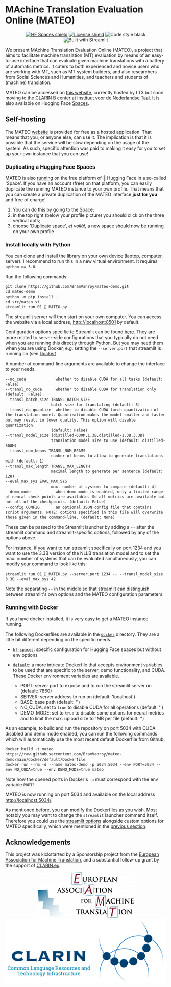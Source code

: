 # MAchine Translation Evaluation Online (MATEO)

<p align="center">
  <a href="https://huggingface.co/spaces/BramVanroy/mateo-demo" target="_blank"><img alt="HF Spaces shield" src="https://img.shields.io/badge/%F0%9F%A4%97-%20HF%20Spaces-orange?style=flat"></a>
  <a href="https://www.gnu.org/licenses/gpl-3.0" target="_blank"><img alt="License shield" src="https://img.shields.io/badge/License-GPLv3-blue.svg?style=flat"></a>
  <img alt="Code style black" src="https://img.shields.io/badge/code%20style-black-000000.svg?style=flat">
  <img alt="Built with Streamlit" src="https://img.shields.io/static/v1?style=for-the-badge&message=Streamlit&color=FF4B4B&logo=Streamlit&logoColor=FFFFFF&label&style=flat">
</p>


We present MAchine Translation Evaluation Online (MATEO), a project that aims to facilitate machine translation (MT)
evaluation by means of an easy-to-use interface that can evaluate given machine translations with a battery of
automatic metrics. It caters to both experienced and novice users who are working with MT, such as MT system builders,
and also researchers from Social Sciences and Humanities, and teachers and students of (machine) translation.

MATEO can be accessed on [this website](https://lt3.ugent.be/mateo/), currently hosted by LT3 but soon
moving to the [CLARIN](https://www.clarin.eu/) B center at [Instituut voor de Nederlandse Taal](https://ivdnt.org/).
It is also available on Hugging Face [Spaces](https://huggingface.co/spaces/BramVanroy/mateo-demo).

## Self-hosting

The MATEO [website](https://lt3.ugent.be/mateo/) is provided for free as a hosted application. That means that you, or
anyone else, can use it. The implication is that it is possible that the service will be slow depending on the usage of
the system. As such, specific attention was paid to making it easy for you to set up your own instance that you can use!

### Duplicating a Hugging Face Spaces

MATEO is also [running](https://huggingface.co/spaces/BramVanroy/mateo-demo) on the free platform of 🤗 Hugging Face in a
so-called 'Space'. If you have an account (free) on that platform, you can easily duplicate the running MATEO instance
to your own profile. That means that you can create a private duplication of the MATEO interface **just for you** and
free of charge!

1. You can do this by going to the [Space](https://huggingface.co/spaces/BramVanroy/mateo-demo);
2. in the top right (below your profile picture) you should click on the three vertical dots;
3. choose 'Duplicate space', _et&nbsp;voilà!_, a new space should now be running on your own profile

### Install locally with Python

You can clone and install the library on your own device (laptop, computer, server). I recommend to run this in a new 
virtual environment. It requires `python >= 3.8`.

Run the following commands:

```shell
git clone https://github.com/BramVanroy/mateo-demo.git
cd mateo-demo
python -m pip install .
cd src/mateo_st
streamlit run 01_🎈_MATEO.py
```

The streamlit server will then start on your own computer. You can access the website via a local address,
[http://localhost:8501](http://localhost:8501) by default. 

Configuration options specific to Streamlit can be found
[here](https://docs.streamlit.io/library/advanced-features/configuration). They are more related to server-side configurations
that you typically do not need when you are running this directly through Python. But you may need them when you are
using Docker, e.g. setting the `--server.port` that streamlit is running on (see [Docker](#running-with-docker)).

A number of command-line arguments are available to change the interface to your needs.

```shell
--no_cuda             whether to disable CUDA for all tasks (default: False)                                                                                                                                      
--transl_no_cuda      whether to disable CUDA for translation only (default: False)                                                                                                                               
--transl_batch_size TRANSL_BATCH_SIZE                                                                                                                                                                             
                    batch size for translating (default: 8)                                                                                                                                                     
--transl_no_quantize  whether to disable CUDA torch quantization of the translation model. Quantization makes the model smaller and faster but may result in lower quality. This option will disable quantization.
                    (default: False)                                                                                                                                                                            
--transl_model_size {distilled-600M,1.3B,distilled-1.3B,3.3B}                                                                                                                                                     
                    translation model size to use (default: distilled-600M)                                                                                                                                     
--transl_num_beams TRANSL_NUM_BEAMS                                                                                                                                                                               
                    number of beams to allow to generate translations with (default: 1)
--transl_max_length TRANSL_MAX_LENGTH
                    maximal length to generate per sentence (default: 128)
--eval_max_sys EVAL_MAX_SYS
                    max. number of systems to compare (default: 4)
--demo_mode           when demo mode is enabled, only a limited range of neural check-points are available. So all metrics are available but not all of the checkpoints. (default: False)
--config CONFIG       an optional JSON config file that contains script arguments. NOTE: options specified in this file will overwrite those given in the command-line. (default: None)
```

These can be passed to the Streamlit launcher by adding a `--` after the streamlit command and streamlit-specific
options, followed by any of the options above.

For instance, if you want to run streamlit specifically on port 1234 and you want to use the 3.3B version of the
NLLB translation model and to set the max. number of systems that can be evaluated simultaneously, you can modify
your command to look like this:

```shell
streamlit run 01_🎈_MATEO.py --server.port 1234 -- --transl_model_size 3.3B --eval_max_sys 42 
```

Note the separating `--` in the middle so that streamlit can distinguish between streamlit's own options and the MATEO
configuration parameters.


### Running with Docker

If you have docker installed, it is very easy to get a MATEO instance running.

The following Dockerfiles are available in the [`docker`](docker) directory. They are a little bit different depending
on the specific needs.

- [`hf-spaces`](docker/hf-spaces/Dockerfile): specific configuration for Hugging Face spaces but without env options
- [`default`](docker/default/Dockerfile): a more intricate Dockerfile that accepts environment variables to be used
that are specific to the server, demo functionality, and CUDA. These Docker environment variables are available.

  - PORT: server port to expose and to run the streamlit server on (default: 7860)
  - SERVER: server address to run on (default: 'localhost')
  - BASE: base path (default: '')
  - NO_CUDA: set to `true` to disable CUDA for all operations (default: '')
  - DEMO_MODE: set to `true` to disable some options for neural metrics and to limit the max. upload size to 1MB 
  per file (default: '')

As an example, to build and run the repository on port 5034 with CUDA disabled and demo mode enabled, you can run the
following commands which will automatically use the most recent default Dockerfile from Github.

```shell
docker build -t mateo https://raw.githubusercontent.com/BramVanroy/mateo-demo/main/docker/default/Dockerfile
docker run --rm -d --name mateo-demo -p 5034:5034 --env PORT=5034 --env NO_CUDA=true --env DEMO_MODE=true mateo
```

Note how the opened ports in Docker's `-p` must correspond with the env variable `PORT`!

MATEO is now running on port 5034 and  available on the local address [http://localhost:5034/](http://localhost:5034/).

As mentioned before, you can modify the Dockerfiles as you wish. Most notably you may want to change the `streamlit`
launcher command itself. Therefore you could use the [streamlit options]([here](https://docs.streamlit.io/library/advanced-features/configuration))
alongside custom options for MATEO specifically, which were mentioned in the [previous section](#install-locally-with-python).


## Acknowledgements

This project was kickstarted by a Sponsorship project from the
[European Association for Machine Translation](https://eamt.org/), and
a substantial follow-up grant by the support of [CLARIN.eu](https://www.clarin.eu/).

<p align="center">
  <a href="https://eamt.org/" target="_blank"><img alt="EAMT logo" src="src/mateo_st/img/eamt.png"></a>
  <a href="https://www.clarin.eu/" target="_blank"><img alt="CLARIN logo" src="src/mateo_st/img/clarin.png"></a>
</p>